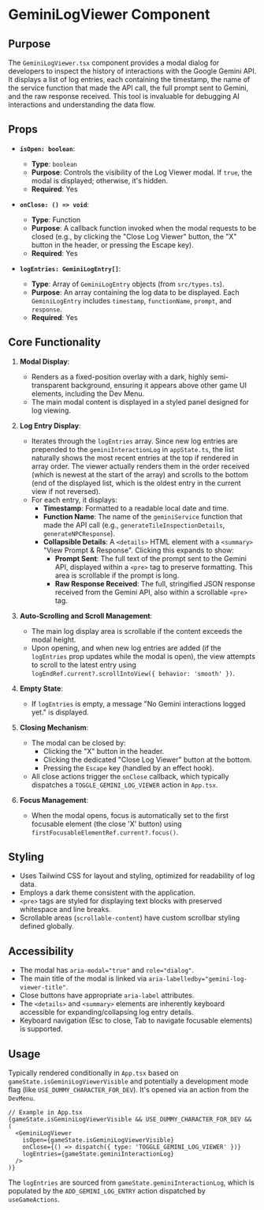 # GeminiLogViewer Component

## Purpose

The `GeminiLogViewer.tsx` component provides a modal dialog for developers to inspect the history of interactions with the Google Gemini API. It displays a list of log entries, each containing the timestamp, the name of the service function that made the API call, the full prompt sent to Gemini, and the raw response received. This tool is invaluable for debugging AI interactions and understanding the data flow.

## Props

*   **`isOpen: boolean`**:
    *   **Type**: `boolean`
    *   **Purpose**: Controls the visibility of the Log Viewer modal. If `true`, the modal is displayed; otherwise, it's hidden.
    *   **Required**: Yes

*   **`onClose: () => void`**:
    *   **Type**: Function
    *   **Purpose**: A callback function invoked when the modal requests to be closed (e.g., by clicking the "Close Log Viewer" button, the "X" button in the header, or pressing the Escape key).
    *   **Required**: Yes

*   **`logEntries: GeminiLogEntry[]`**:
    *   **Type**: Array of `GeminiLogEntry` objects (from `src/types.ts`).
    *   **Purpose**: An array containing the log data to be displayed. Each `GeminiLogEntry` includes `timestamp`, `functionName`, `prompt`, and `response`.
    *   **Required**: Yes

## Core Functionality

1.  **Modal Display**:
    *   Renders as a fixed-position overlay with a dark, highly semi-transparent background, ensuring it appears above other game UI elements, including the Dev Menu.
    *   The main modal content is displayed in a styled panel designed for log viewing.

2.  **Log Entry Display**:
    *   Iterates through the `logEntries` array. Since new log entries are prepended to the `geminiInteractionLog` in `appState.ts`, the list naturally shows the most recent entries at the top if rendered in array order. The viewer actually renders them in the order received (which is newest at the start of the array) and scrolls to the bottom (end of the displayed list, which is the oldest entry in the current view if not reversed).
    *   For each entry, it displays:
        *   **Timestamp**: Formatted to a readable local date and time.
        *   **Function Name**: The name of the `geminiService` function that made the API call (e.g., `generateTileInspectionDetails`, `generateNPCResponse`).
        *   **Collapsible Details**: A `<details>` HTML element with a `<summary>` "View Prompt & Response". Clicking this expands to show:
            *   **Prompt Sent**: The full text of the prompt sent to the Gemini API, displayed within a `<pre>` tag to preserve formatting. This area is scrollable if the prompt is long.
            *   **Raw Response Received**: The full, stringified JSON response received from the Gemini API, also within a scrollable `<pre>` tag.

3.  **Auto-Scrolling and Scroll Management**:
    *   The main log display area is scrollable if the content exceeds the modal height.
    *   Upon opening, and when new log entries are added (if the `logEntries` prop updates while the modal is open), the view attempts to scroll to the latest entry using `logEndRef.current?.scrollIntoView({ behavior: 'smooth' })`.

4.  **Empty State**:
    *   If `logEntries` is empty, a message "No Gemini interactions logged yet." is displayed.

5.  **Closing Mechanism**:
    *   The modal can be closed by:
        *   Clicking the "X" button in the header.
        *   Clicking the dedicated "Close Log Viewer" button at the bottom.
        *   Pressing the `Escape` key (handled by an effect hook).
    *   All close actions trigger the `onClose` callback, which typically dispatches a `TOGGLE_GEMINI_LOG_VIEWER` action in `App.tsx`.

6.  **Focus Management**:
    *   When the modal opens, focus is automatically set to the first focusable element (the close 'X' button) using `firstFocusableElementRef.current?.focus()`.

## Styling

*   Uses Tailwind CSS for layout and styling, optimized for readability of log data.
*   Employs a dark theme consistent with the application.
*   `<pre>` tags are styled for displaying text blocks with preserved whitespace and line breaks.
*   Scrollable areas (`scrollable-content`) have custom scrollbar styling defined globally.

## Accessibility

*   The modal has `aria-modal="true"` and `role="dialog"`.
*   The main title of the modal is linked via `aria-labelledby="gemini-log-viewer-title"`.
*   Close buttons have appropriate `aria-label` attributes.
*   The `<details>` and `<summary>` elements are inherently keyboard accessible for expanding/collapsing log entry details.
*   Keyboard navigation (Esc to close, Tab to navigate focusable elements) is supported.

## Usage

Typically rendered conditionally in `App.tsx` based on `gameState.isGeminiLogViewerVisible` and potentially a development mode flag (like `USE_DUMMY_CHARACTER_FOR_DEV`). It's opened via an action from the `DevMenu`.

```tsx
// Example in App.tsx
{gameState.isGeminiLogViewerVisible && USE_DUMMY_CHARACTER_FOR_DEV && (
  <GeminiLogViewer
    isOpen={gameState.isGeminiLogViewerVisible}
    onClose={() => dispatch({ type: 'TOGGLE_GEMINI_LOG_VIEWER' })}
    logEntries={gameState.geminiInteractionLog}
  />
)}
```
The `logEntries` are sourced from `gameState.geminiInteractionLog`, which is populated by the `ADD_GEMINI_LOG_ENTRY` action dispatched by `useGameActions`.
